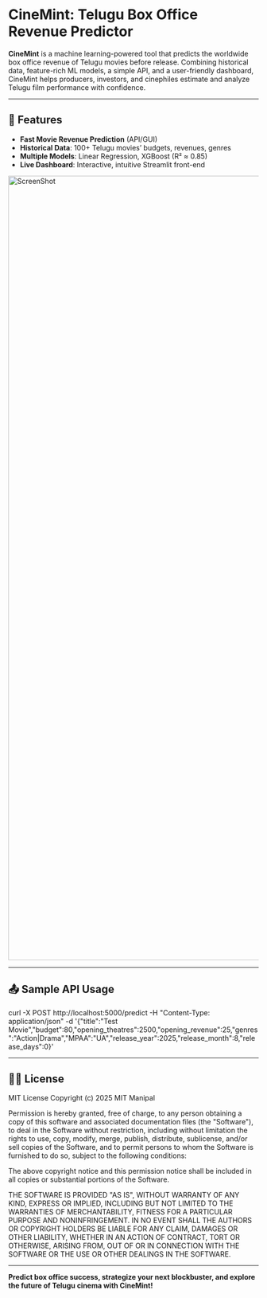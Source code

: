 # CineMint: Telugu Box Office Revenue Predictor

**CineMint** is a machine learning-powered tool that predicts the worldwide box office revenue of Telugu movies before release. Combining historical data, feature-rich ML models, a simple API, and a user-friendly dashboard, CineMint helps producers, investors, and cinephiles estimate and analyze Telugu film performance with confidence.

---

## 🚀 Features

- **Fast Movie Revenue Prediction** (API/GUI)
- **Historical Data**: 100+ Telugu movies’ budgets, revenues, genres
- **Multiple Models**: Linear Regression, XGBoost (R² ≈ 0.85)
- **Live Dashboard**: Interactive, intuitive Streamlit front-end

<img width="2536" height="1576" alt="ScreenShot" src="https://github.com/user-attachments/assets/b2958424-fa5c-4c04-82b4-19878a4f17b6" />

---

## 📤 Sample API Usage

curl -X POST http://localhost:5000/predict
-H "Content-Type: application/json"
-d '{"title":"Test Movie","budget":80,"opening_theatres":2500,"opening_revenue":25,"genres":"Action|Drama","MPAA":"UA","release_year":2025,"release_month":8,"release_days":0}'

---

## 👩‍💻 License

MIT License
Copyright (c) 2025 MIT Manipal

Permission is hereby granted, free of charge, to any person obtaining a copy
of this software and associated documentation files (the "Software"), to deal
in the Software without restriction, including without limitation the rights
to use, copy, modify, merge, publish, distribute, sublicense, and/or sell
copies of the Software, and to permit persons to whom the Software is
furnished to do so, subject to the following conditions:

The above copyright notice and this permission notice shall be included in all
copies or substantial portions of the Software.

THE SOFTWARE IS PROVIDED "AS IS", WITHOUT WARRANTY OF ANY KIND, EXPRESS OR
IMPLIED, INCLUDING BUT NOT LIMITED TO THE WARRANTIES OF MERCHANTABILITY,
FITNESS FOR A PARTICULAR PURPOSE AND NONINFRINGEMENT. IN NO EVENT SHALL THE
AUTHORS OR COPYRIGHT HOLDERS BE LIABLE FOR ANY CLAIM, DAMAGES OR OTHER
LIABILITY, WHETHER IN AN ACTION OF CONTRACT, TORT OR OTHERWISE, ARISING FROM,
OUT OF OR IN CONNECTION WITH THE SOFTWARE OR THE USE OR OTHER DEALINGS IN THE
SOFTWARE.


---

**Predict box office success, strategize your next blockbuster, and explore the future of Telugu cinema with CineMint!**
